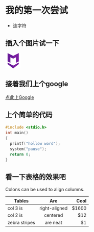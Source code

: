 # 我的第一次尝试

-  连字符

## 插入个图片试一下
![alt text](https://github.com/adam-p/markdown-here/raw/master/src/common/images/icon48.png "Logo Title Text 1")

## 接着我们上个google
[点此上Google](https://www.google.com)

## 上个简单的代码
```c
#include <stdio.h>
int main()
{
  printf("hollow word");
  system("pause");
  return 0;
}
```

## 看一下表格的效果吧
Colons can be used to align columns.

| Tables        | Are           | Cool  |
| ------------- |:-------------:| -----:|
| col 3 is      | right-aligned | $1600 |
| col 2 is      | centered      |   $12 |
| zebra stripes | are neat      |    $1 |






